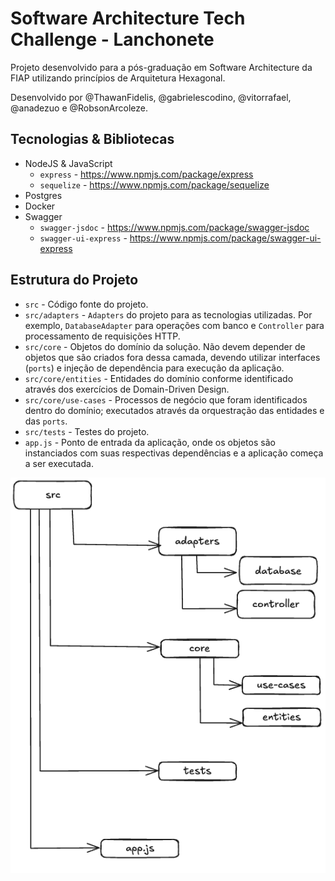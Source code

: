 # Software Architecture Tech Challenge - Lanchonete

Projeto desenvolvido para a pós-graduação em Software Architecture da FIAP utilizando princípios de Arquitetura Hexagonal.

Desenvolvido por @ThawanFidelis, @gabrielescodino, @vitorrafael, @anadezuo e @RobsonArcoleze.

## Tecnologias & Bibliotecas
* NodeJS & JavaScript
  * `express` - https://www.npmjs.com/package/express
  * `sequelize` - https://www.npmjs.com/package/sequelize
* Postgres
* Docker
* Swagger
  * `swagger-jsdoc` - https://www.npmjs.com/package/swagger-jsdoc
  * `swagger-ui-express` - https://www.npmjs.com/package/swagger-ui-express

## Estrutura do Projeto
* `src` - Código fonte do projeto.
* `src/adapters` - `Adapters` do projeto para as tecnologias utilizadas. Por exemplo, `DatabaseAdapter` para operações com banco e `Controller` para processamento de requisições HTTP.
* `src/core` - Objetos do domínio da solução. Não devem depender de objetos que são criados fora dessa camada, devendo utilizar interfaces (`ports`) e injeção de dependência para execução da aplicação.
* `src/core/entities` - Entidades do domínio conforme identificado através dos exercícios de Domain-Driven Design.
* `src/core/use-cases` - Processos de negócio que foram identificados dentro do domínio; executados através da orquestração das entidades e das `ports`.
* `src/tests` - Testes do projeto.
* `app.js` - Ponto de entrada da aplicação, onde os objetos são instanciados com suas respectivas dependências e a aplicação começa a ser executada.

![Estrutura do Projeto](assets/ProjectStructure.png)
